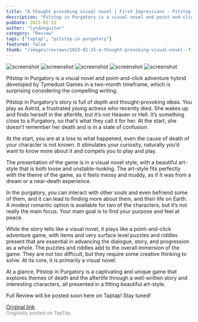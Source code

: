 ```yaml
---
title: "A thought provoking visual novel | First Impressions - Pitstop in Purgatory"
description: "Pitstop in Purgatory is a visual novel and point-and-click adventure hybrid developed by Tymedust Games in a two-month timeframe, which is surprising considering the compelling writing."
pubDate: 2023-02-25
author: "lyndonguitar"
category: "Review"
tags: ["taptap", "pitstop-in-purgatory"]
featured: false
thumb: "/images/reviews/2023-02-25-a-thought-provoking-visual-novel--first-impressions---pitstop-in-purgatory-0.avif"
---
```


<div class="gallery">
  <img src="/images/reviews/2023-02-25-a-thought-provoking-visual-novel--first-impressions---pitstop-in-purgatory-0.avif" alt="screenshot" />
  <img src="/images/reviews/2023-02-25-a-thought-provoking-visual-novel--first-impressions---pitstop-in-purgatory-1.avif" alt="screenshot" />
  <img src="/images/reviews/2023-02-25-a-thought-provoking-visual-novel--first-impressions---pitstop-in-purgatory-2.avif" alt="screenshot" />
  <img src="/images/reviews/2023-02-25-a-thought-provoking-visual-novel--first-impressions---pitstop-in-purgatory-3.avif" alt="screenshot" />
  <img src="/images/reviews/2023-02-25-a-thought-provoking-visual-novel--first-impressions---pitstop-in-purgatory-4.avif" alt="screenshot" />
</div>

Pitstop in Purgatory is a visual novel and point-and-click adventure hybrid developed by Tymedust Games in a two-month timeframe, which is surprising considering the compelling writing.

Pitstop in Purgatory’s story is full of depth and thought-provoking ideas. You play as Astrid, a frustrated young actress who recently died. She wakes up and finds herself in the afterlife, but it’s not Heaven or Hell. It’s something close to a Purgatory, so that’s what they call it for her. At the start, she doesn’t remember her death and is in a state of confusion.

At the start, you are at a loss to what happened, even the cause of death of your character is not known. It stimulates your curiosity, naturally you’d want to know more about it and compels you to play and play.

The presentation of the game is in a visual novel style, with a beautiful art-style that is both loose and unstable-looking. The art-style fits perfectly with the theme of the game, as it feels messy and muddy, as if it was from a dream or a near-death experience.

In the purgatory, you can interact with other souls and even befriend some of them, and it can lead to finding more about them, and their life on Earth. A modest romantic option is available for two of the characters, but it’s not really the main focus. Your main goal is to find your purpose and feel at peace.

While the story tells like a visual novel, it plays like a point-and-click adventure game, with items and very surface level puzzles and riddles present that are essential in advancing the dialogue, story, and progression as a whole. The puzzles and riddles add to the overall immersion of the game. They are not too difficult, but they require some creative thinking to solve. At its core, it is primarily a visual novel.

At a glance, Pitstop in Purgatory is a captivating and unique game that explores themes of death and the afterlife through a well-written story and interesting characters, all presented in a fitting beautiful art-style.

Full Review will be posted soon here on Taptap! Stay tuned!

[Original link](https://www.taptap.io/post/4634865)<br><span style="font-size: 0.95em; color: #888;">Originally posted on TapTap.</span>
